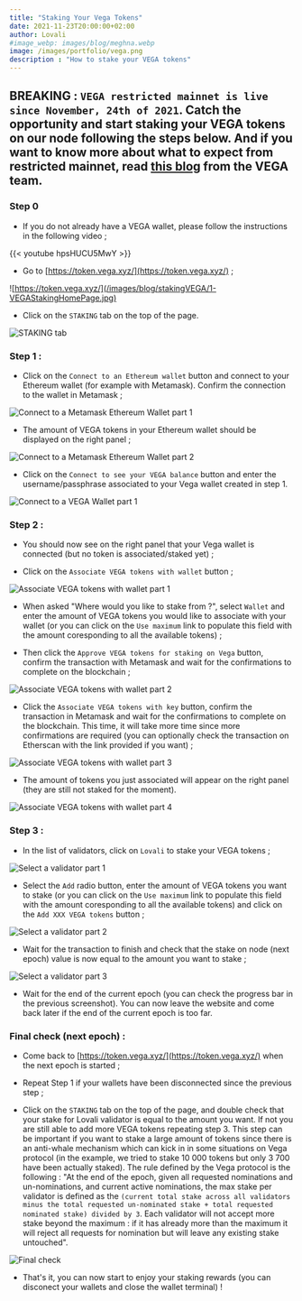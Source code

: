```yaml
---
title: "Staking Your Vega Tokens"
date: 2021-11-23T20:00:00+02:00
author: Lovali
#image_webp: images/blog/meghna.webp
image: /images/portfolio/vega.png
description : "How to stake your VEGA tokens"
---
```


## BREAKING : `VEGA restricted mainnet is live since November, 24th of 2021`. Catch the opportunity and start staking your VEGA tokens on our node following the steps below. And if you want to know more about what to expect from restricted mainnet, read [this blog](https://blog.vega.xyz/what-to-expect-from-restricted-mainnet-616086d9fdaf) from the VEGA team.

### Step 0

- If you do not already have a VEGA wallet, please follow the instructions in the following video ;

{{< youtube hpsHUCU5MwY >}}

- Go to [https://token.vega.xyz/](https://token.vega.xyz/) ;

![https://token.vega.xyz/](/images/blog/stakingVEGA/1-VEGAStakingHomePage.jpg)

- Click on the `STAKING` tab on the top of the page.

![STAKING tab](/images/blog/stakingVEGA/2-VEGAStakingConnectETHWallet.jpg)

### Step 1 :
- Click on the `Connect to an Ethereum wallet` button and connect to your Ethereum wallet (for example with Metamask). Confirm the connection to the wallet in Metamask ;

![Connect to a Metamask Ethereum Wallet part 1](/images/blog/stakingVEGA/3-VEGAStakingConnectMetamask.jpg)

- The amount of VEGA tokens in your Ethereum wallet should be displayed on the right panel ;

![Connect to a Metamask Ethereum Wallet part 2](/images/blog/stakingVEGA/4-VEGAStakingConnectVEGAWallet1.jpg)

- Click on the `Connect to see your VEGA balance` button and enter the username/passphrase associated to your Vega wallet created in step 1.

![Connect to a VEGA Wallet part 1](/images/blog/stakingVEGA/5-VEGAStakingConnectVEGAWallet2.jpg)

### Step 2 :
- You should now see on the right panel that your Vega wallet is connected (but no token is associated/staked yet) ;

- Click on the `Associate VEGA tokens with wallet` button ;

![Associate VEGA tokens with wallet part 1](/images/blog/stakingVEGA/6-VEGAStakingAssociateVEGA1.jpg)

- When asked "Where would you like to stake from ?", select `Wallet` and enter the amount of VEGA tokens you would like to associate with your wallet (or you can click on the `Use maximum` link to populate this field with the amount coresponding to all the available tokens) ;

- Then click the `Approve VEGA tokens for staking on Vega` button, confirm the transaction with Metamask and wait for the confirmations to complete on the blockchain ;

![Associate VEGA tokens with wallet part 2](/images/blog/stakingVEGA/7-VEGAStakingAssociateVEGA2.jpg)

- Click the `Associate VEGA tokens with key` button, confirm the transaction in Metamask and wait for the confirmations to complete on the blockchain. This time, it will take more time since more confirmations are required (you can optionally check the transaction on Etherscan with the link provided if you want) ;

![Associate VEGA tokens with wallet part 3](/images/blog/stakingVEGA/8-VEGAStakingAssociateVEGA3.jpg)

- The amount of tokens you just associated will appear on the right panel (they are still not staked for the moment).

![Associate VEGA tokens with wallet part 4](/images/blog/stakingVEGA/9-VEGAStakingAssociateVEGA4.jpg)

### Step 3 :
- In the list of validators, click on `Lovali` to stake your VEGA tokens ;

![Select a validator part 1](/images/blog/stakingVEGA/10-VEGAStakingSelectValidator1.jpg)

- Select the `Add` radio button, enter the amount of VEGA tokens you want to stake (or you can click on the `Use maximum` link to populate this field with the amount coresponding to all the available tokens) and click on the `Add XXX VEGA tokens` button ;

![Select a validator part 2](/images/blog/stakingVEGA/11-VEGAStakingSelectValidator2.jpg)

- Wait for the transaction to finish and check that the stake on node (next epoch) value is now equal to the amount you want to stake ;

![Select a validator part 3](/images/blog/stakingVEGA/12-VEGAStakingSelectValidator3.jpg)

- Wait for the end of the current epoch (you can check the progress bar in the previous screenshot). You can now leave the website and come back later if the end of the current epoch is too far.

### Final check (next epoch) :

- Come back to [https://token.vega.xyz/](https://token.vega.xyz/) when the next epoch is started ;

- Repeat Step 1 if your wallets have been disconnected since the previous step ;

- Click on the `STAKING` tab on the top of the page, and double check that your stake for Lovali validator is equal to the amount you want. If not you are still able to add more VEGA tokens repeating step 3. This step can be important if you want to stake a large amount of tokens since there is an anti-whale mechanism which can kick in in some situations on Vega protocol (in the example, we tried to stake 10 000 tokens but only 3 700 have been actually staked). The rule defined by the Vega protocol is the following : "At the end of the epoch, given all requested nominations and un-nominations, and current active nominations, the max stake per validator is defined as the `(current total stake across all validators minus the total requested un-nominated stake + total requested nominated stake) divided by 3`. Each validator will not accept more stake beyond the maximum : if it has already more than the maximum it will reject all requests for nomination but will leave any existing stake untouched".

![Final check](/images/blog/stakingVEGA/14-VEGAStakingSummaryAllValidators.jpg)

- That's it, you can now start to enjoy your staking rewards (you can disconect your wallets and close the wallet terminal) !


